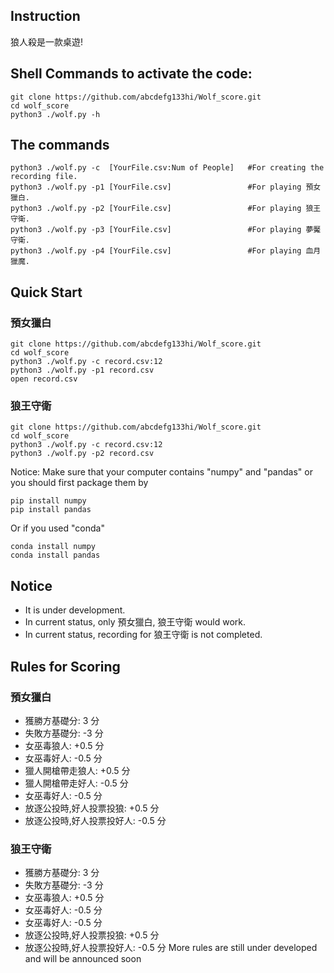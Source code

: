 ## Instruction
狼人殺是一款桌遊!

## Shell Commands to activate the code:

```
git clone https://github.com/abcdefg133hi/Wolf_score.git
cd wolf_score
python3 ./wolf.py -h
```

## The commands
```
python3 ./wolf.py -c  [YourFile.csv:Num of People]   #For creating the recording file.
python3 ./wolf.py -p1 [YourFile.csv]                 #For playing 預女獵白.
python3 ./wolf.py -p2 [YourFile.csv]                 #For playing 狼王守衛.
python3 ./wolf.py -p3 [YourFile.csv]                 #For playing 夢魘守衛.
python3 ./wolf.py -p4 [YourFile.csv]                 #For playing 血月獵魔.
```

## Quick Start
### 預女獵白
```
git clone https://github.com/abcdefg133hi/Wolf_score.git
cd wolf_score
python3 ./wolf.py -c record.csv:12
python3 ./wolf.py -p1 record.csv
open record.csv
```
### 狼王守衛
```
git clone https://github.com/abcdefg133hi/Wolf_score.git
cd wolf_score
python3 ./wolf.py -c record.csv:12
python3 ./wolf.py -p2 record.csv
```
Notice: Make sure that your computer contains "numpy" and "pandas" or you should first package them by
```
pip install numpy
pip install pandas
```
Or if you used "conda"
```
conda install numpy
conda install pandas
```


## Notice
- It is under development.
- In current status, only 預女獵白, 狼王守衛 would work.
- In current status, recording for 狼王守衛 is not completed.

## Rules for Scoring
### 預女獵白
- 獲勝方基礎分: 3 分
- 失敗方基礎分: -3 分
- 女巫毒狼人: +0.5 分
- 女巫毒好人: -0.5 分
- 獵人開槍帶走狼人: +0.5 分
- 獵人開槍帶走好人: -0.5 分
- 女巫毒好人: -0.5 分
- 放逐公投時,好人投票投狼: +0.5 分
- 放逐公投時,好人投票投好人: -0.5 分
### 狼王守衛
- 獲勝方基礎分: 3 分
- 失敗方基礎分: -3 分
- 女巫毒狼人: +0.5 分
- 女巫毒好人: -0.5 分
- 女巫毒好人: -0.5 分
- 放逐公投時,好人投票投狼: +0.5 分
- 放逐公投時,好人投票投好人: -0.5 分
More rules are still under developed and will be announced soon




